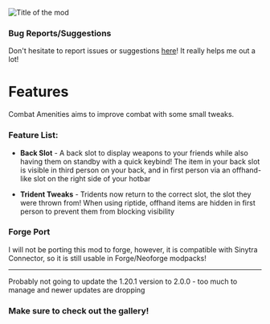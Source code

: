 ![Title of the mod](https://cdn.modrinth.com/data/cached_images/88f3cc110ae64228ba85e452180c0e8f9d5deca1.png)

### Bug Reports/Suggestions
Don't hesitate to report issues or suggestions [here](https://github.com/HollowedWanderer/Combat-Amenities/issues)! It really helps me out a lot! 

# Features
Combat Amenities aims to improve combat with some small tweaks.

### Feature List:
- **Back Slot** - A back slot to display weapons to your friends while also having them on standby with a quick keybind! The item in your back slot is visible in third person on your back, and in first person via an offhand-like slot on the right side of your hotbar

- **Trident Tweaks** - Tridents now return to the correct slot, the slot they were thrown from! When using riptide, offhand items are hidden in first person to prevent them from blocking visibility

### Forge Port
I will not be porting this mod to forge, however, it is compatible with Sinytra Connector, so it is still usable in Forge/Neoforge modpacks!

---

Probably not going to update the 1.20.1 version to 2.0.0 - too much to manage and newer updates are dropping

### Make sure to check out the gallery!
